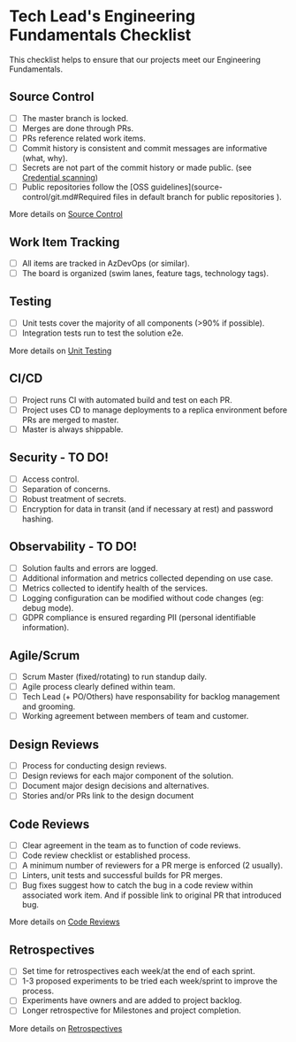 # Tech Lead's Engineering Fundamentals Checklist

This checklist helps to ensure that our projects meet our Engineering Fundamentals. 

## Source Control
- [ ] The master branch is locked.
- [ ] Merges are done through PRs.
- [ ] PRs reference related work items. 
- [ ] Commit history is consistent and commit messages are informative (what, why).
- [ ] Secrets are not part of the commit history or made public. (see [Credential scanning](./continuous-integration/credential-scanning/README.md))
- [ ] Public repositories follow the [OSS guidelines](source-control/git.md#Required files in default branch for public repositories
).

More details on [Source Control](source-control/readme.md)

## Work Item Tracking
- [ ] All items are tracked in AzDevOps (or similar).
- [ ] The board is organized (swim lanes, feature tags, technology tags).

## Testing
- [ ] Unit tests cover the majority of all components (>90% if possible). 
- [ ] Integration tests run to test the solution e2e. 

More details on [Unit Testing](test-first-development/unit-testing/readme.md)

## CI/CD
- [ ] Project runs CI with automated build and test on each PR. 
- [ ] Project uses CD to manage deployments to a replica environment before PRs are merged to master.
- [ ] Master is always shippable. 

## Security - TO DO! 
- [ ] Access control. 
- [ ] Separation of concerns. 
- [ ] Robust treatment of secrets.
- [ ] Encryption for data in transit (and if necessary at rest) and password hashing.

## Observability - TO DO! 
- [ ] Solution faults and errors are logged. 
- [ ] Additional information and metrics collected depending on use case. 
- [ ] Metrics collected to identify health of the services. 
- [ ] Logging configuration can be modified without code changes (eg: debug mode).
- [ ] GDPR compliance is ensured regarding PII (personal identifiable information). 

## Agile/Scrum
- [ ] Scrum Master (fixed/rotating) to run standup daily.
- [ ] Agile process clearly defined within team.
- [ ] Tech Lead (+ PO/Others) have responsability for backlog management and grooming.
- [ ] Working agreement between members of team and customer.

## Design Reviews
- [ ] Process for conducting design reviews.
- [ ] Design reviews for each major component of the solution.
- [ ] Document major design decisions and alternatives. 
- [ ] Stories and/or PRs link to the design document

## Code Reviews
- [ ] Clear agreement in the team as to function of code reviews. 
- [ ] Code review checklist or established process.
- [ ] A minimum number of reviewers for a PR merge is enforced (2 usually).
- [ ] Linters, unit tests and successful builds for PR merges. 
- [ ] Bug fixes suggest how to catch the bug in a code review within associated work item. And if possible link to original PR that introduced bug. 

More details on [Code Reviews](pull-requests/code-reviews/readme.md)

## Retrospectives
- [ ] Set time for retrospectives each week/at the end of each sprint. 
- [ ] 1-3 proposed experiments to be tried each week/sprint to improve the process. 
- [ ] Experiments have owners and are added to project backlog. 
- [ ] Longer retrospective for Milestones and project completion. 

More details on [Retrospectives](retrospectives/readme.md)